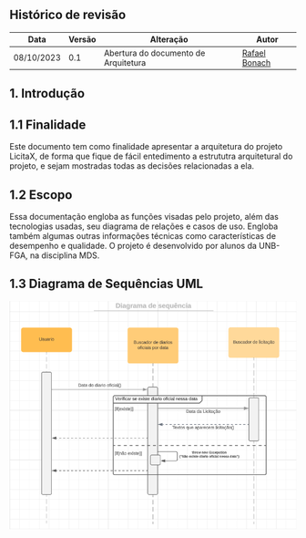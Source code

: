 ## Histórico de revisão

  |Data|Versão|Alteração|Autor|  
  |----|------|---------|-----|  
  |08/10/2023|0.1|Abertura do documento de Arquitetura|[Rafael Bonach](https://github.com/RafaBonach)|
  
  
## 1. Introdução
## 1.1 Finalidade
Este documento tem como finalidade apresentar a arquitetura do projeto LicitaX, de forma que fique de fácil entedimento a estrututra arquitetural do projeto, e sejam mostradas todas as decisões relacionadas a ela.
  
## 1.2 Escopo
Essa documentação engloba as funções visadas pelo projeto, além das tecnologias usadas, seu diagrama de relações e casos de uso. Engloba também algumas outras informações técnicas como características de desempenho e qualidade. O projeto é desenvolvido por alunos da UNB-FGA, na disciplina MDS.

## 1.3 Diagrama de Sequências UML
![](../assets/arquiteturadiagrama.png)